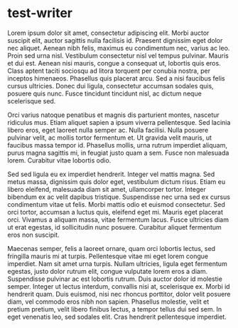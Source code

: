 # test-writer

Lorem ipsum dolor sit amet, consectetur adipiscing elit. Morbi auctor suscipit elit, auctor sagittis nulla facilisis id. Praesent dignissim eget dolor nec aliquet. Aenean nibh felis, maximus eu condimentum nec, varius ac leo. Proin sed urna nisl. Vestibulum consectetur nisl vel tempus pulvinar. Mauris et dui est. Aenean nisi mauris, congue a consequat ut, lobortis quis eros. Class aptent taciti sociosqu ad litora torquent per conubia nostra, per inceptos himenaeos. Phasellus quis placerat arcu. Sed a nisi faucibus felis cursus ultricies. Donec dui ligula, consectetur accumsan sodales quis, posuere quis nunc. Fusce tincidunt tincidunt nisl, ac dictum neque scelerisque sed.

Orci varius natoque penatibus et magnis dis parturient montes, nascetur ridiculus mus. Etiam aliquet sapien a ipsum viverra pellentesque. Sed lacinia libero eros, eget laoreet nulla semper ac. Nulla facilisi. Nulla posuere pulvinar velit, ac mollis tortor fermentum et. Ut gravida velit mauris, ut faucibus massa tempor id. Phasellus mollis, urna rutrum imperdiet aliquam, purus magna sagittis mi, in feugiat justo quam a sem. Fusce non malesuada lorem. Curabitur vitae lobortis odio.

Sed sed ligula eu ex imperdiet hendrerit. Integer vel mattis magna. Sed metus massa, dignissim quis dolor eget, vestibulum dictum risus. Etiam eu libero eleifend, malesuada diam sit amet, ullamcorper tortor. Integer bibendum ex ac velit dapibus tristique. Suspendisse nec urna sed ex cursus condimentum vitae ut felis. Morbi mattis odio et euismod consectetur. Sed orci tortor, accumsan a luctus quis, eleifend eget mi. Mauris eget placerat orci. Vivamus a aliquam massa, vitae fermentum lacus. Fusce ultricies diam ut erat egestas, id sollicitudin nunc posuere. Curabitur aliquet fermentum eros non suscipit.

Maecenas semper, felis a laoreet ornare, quam orci lobortis lectus, sed fringilla mauris mi at turpis. Pellentesque vitae mi eget lorem congue imperdiet. Nam sit amet urna turpis. Nullam ultricies, ligula eget fermentum egestas, justo dolor rutrum elit, congue vulputate lorem eros a diam. Suspendisse pulvinar ac est lobortis rutrum. Duis auctor dolor id molestie semper. Integer ut lectus interdum, convallis nisi at, scelerisque ex. Morbi id hendrerit quam. Duis euismod, nisi nec rhoncus porttitor, dolor velit posuere diam, vel commodo eros nibh non sapien. Phasellus molestie, velit et pretium pretium, velit libero finibus lectus, a tempor tellus dui sed sem. In eget venenatis leo, sed sodales elit. Cras hendrerit pellentesque imperdiet.

